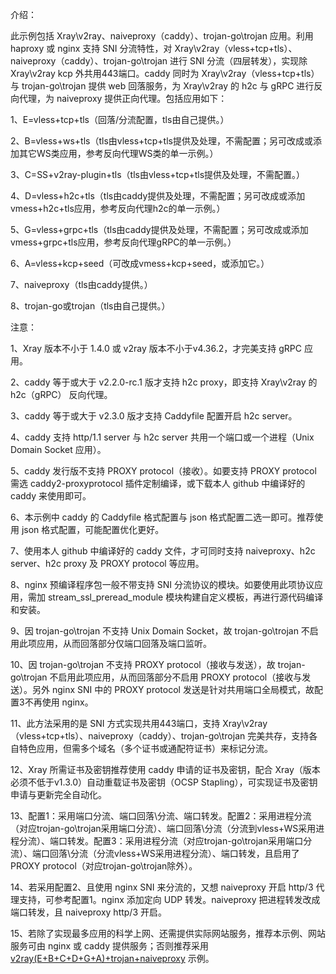 介绍：

此示例包括 Xray\v2ray、naiveproxy（caddy）、trojan-go\trojan 应用。利用 haproxy 或 nginx 支持 SNI 分流特性，对 Xray\v2ray（vless+tcp+tls）、naiveproxy（caddy）、trojan-go\trojan 进行 SNI 分流（四层转发），实现除 Xray\v2ray kcp 外共用443端口。caddy 同时为 Xray\v2ray（vless+tcp+tls）与 trojan-go\trojan 提供 web 回落服务，为 Xray\v2ray 的 h2c 与 gRPC 进行反向代理，为 naiveproxy 提供正向代理。包括应用如下：

1、E=vless+tcp+tls（回落/分流配置，tls由自己提供。）

2、B=vless+ws+tls（tls由vless+tcp+tls提供及处理，不需配置；另可改成或添加其它WS类应用，参考反向代理WS类的单一示例。）

3、C=SS+v2ray-plugin+tls（tls由vless+tcp+tls提供及处理，不需配置。）

4、D=vless+h2c+tls（tls由caddy提供及处理，不需配置；另可改成或添加vmess+h2c+tls应用，参考反向代理h2c的单一示例。）

5、G=vless+grpc+tls（tls由caddy提供及处理，不需配置；另可改成或添加vmess+grpc+tls应用，参考反向代理gRPC的单一示例。）

6、A=vless+kcp+seed（可改成vmess+kcp+seed，或添加它。）

7、naiveproxy（tls由caddy提供。）

8、trojan-go或trojan（tls由自己提供。）

注意：

1、Xray 版本不小于 1.4.0 或 v2ray 版本不小于v4.36.2，才完美支持 gRPC 应用。

2、caddy 等于或大于 v2.2.0-rc.1 版才支持 h2c proxy，即支持 Xray\v2ray 的 h2c（gRPC） 反向代理。

3、caddy 等于或大于 v2.3.0 版才支持 Caddyfile 配置开启 h2c server。

4、caddy 支持 http/1.1 server 与 h2c server 共用一个端口或一个进程（Unix Domain Socket 应用）。

5、caddy 发行版不支持 PROXY protocol（接收）。如要支持 PROXY protocol 需选 caddy2-proxyprotocol 插件定制编译，或下载本人 github 中编译好的 caddy 来使用即可。

6、本示例中 caddy 的 Caddyfile 格式配置与 json 格式配置二选一即可。推荐使用 json 格式配置，可能配置优化更好。

7、使用本人 github 中编译好的 caddy 文件，才可同时支持 naiveproxy、h2c server、h2c proxy 及 PROXY protocol 等应用。

8、nginx 预编译程序包一般不带支持 SNI 分流协议的模块。如要使用此项协议应用，需加 stream_ssl_preread_module 模块构建自定义模板，再进行源代码编译和安装。

9、因 trojan-go\trojan 不支持 Unix Domain Socket，故 trojan-go\trojan 不启用此项应用，从而回落部分仅端口回落及端口监听。

10、因 trojan-go\trojan 不支持 PROXY protocol（接收与发送），故 trojan-go\trojan 不启用此项应用，从而回落部分不启用 PROXY protocol（接收与发送）。另外 nginx SNI 中的 PROXY protocol 发送是针对共用端口全局模式，故配置3不再使用 nginx。

11、此方法采用的是 SNI 方式实现共用443端口，支持 Xray\v2ray（vless+tcp+tls）、naiveproxy（caddy）、trojan-go\trojan 完美共存，支持各自特色应用，但需多个域名（多个证书或通配符证书）来标记分流。

12、Xray 所需证书及密钥推荐使用 caddy 申请的证书及密钥，配合 Xray（版本必须不低于v1.3.0）自动重载证书及密钥（OCSP Stapling），可实现证书及密钥申请与更新完全自动化。

13、配置1：采用端口分流、端口回落\分流、端口转发。配置2：采用进程分流（对应trojan-go\trojan采用端口分流）、端口回落\分流（分流到vless+WS采用进程分流）、端口转发。配置3：采用进程分流（对应trojan-go\trojan采用端口分流）、端口回落\分流（分流vless+WS采用进程分流）、端口转发，且启用了 PROXY protocol（对应trojan-go\trojan除外）。

14、若采用配置2、且使用 nginx SNI 来分流的，又想 naiveproxy 开启 http/3 代理支持，可参考配置1。nginx 添加定向 UDP 转发。naiveproxy 把进程转发改成端口转发，且 naiveproxy http/3 开启。

15、若除了实现最多应用的科学上网、还需提供实际网站服务，推荐本示例、网站服务可由 nginx 或 caddy 提供服务；否则推荐采用 [v2ray(E+B+C+D+G+A)+trojan+naiveproxy](https://github.com/lxhao61/integrated-examples/tree/main/v2ray(E%2BB%2BC%2BD%2BG%2BA)%2Btrojan%2Bnaiveproxy) 示例。
